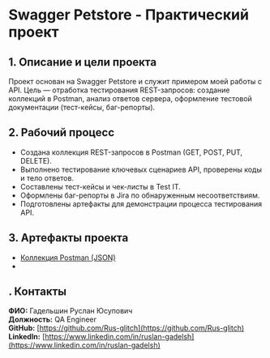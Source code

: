 # Swagger Petstore - Практический проект

## 1. Описание и цели проекта
Проект основан на Swagger Petstore и служит примером моей работы с API. Цель — отработка тестирования REST-запросов: создание коллекций в Postman, анализ ответов сервера, оформление тестовой документации (тест-кейсы, баг-репорты).

## 2. Рабочий процесс
- Создана коллекция REST-запросов в Postman (GET, POST, PUT, DELETE).
- Выполнено тестирование ключевых сценариев API, проверены коды и тело ответов.
- Составлены тест-кейсы и чек-листы в Test IT.
- Оформлены баг-репорты в Jira по обнаруженным несоответствиям.
- Подготовлены артефакты для демонстрации процесса тестирования API.

## 3. Артефакты проекта
- [Коллекция Postman (JSON)](/postman_collection/postman_collection.md)
- 


## . Контакты

**ФИО:** Гадельшин Руслан Юсупович  
**Должность:** QA Engineer  
**GitHub:** [https://github.com/Rus-glitch](https://github.com/Rus-glitch)  
**LinkedIn:** [https://www.linkedin.com/in/ruslan-gadelsh](https://www.linkedin.com/in/ruslan-gadelsh)  